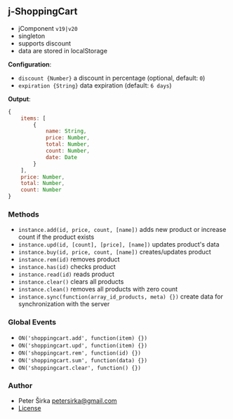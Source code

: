 ## j-ShoppingCart

- jComponent `v19|v20`
- singleton
- supports discount
- data are stored in localStorage

__Configuration__:

- `discount {Number}` a discount in percentage (optional, default: `0`)
- `expiration {String}` data expiration (default: `6 days`)

__Output__:

```js
{
	items: [
		{
			name: String,
			price: Number,
			total: Number,
			count: Number,
			date: Date
		}
	],
	price: Number,
	total: Number,
	count: Number
}
````

### Methods

- `instance.add(id, price, count, [name])` adds new product or increase count if the product exists
- `instance.upd(id, [count], [price], [name])` updates product's data
- `instance.buy(id, price, count, [name])` creates/updates product
- `instance.rem(id)` removes product
- `instance.has(id)` checks product
- `instance.read(id)` reads product
- `instance.clear()` clears all products
- `instance.clean()` removes all products with zero count
- `instance.sync(function(array_id_products, meta) {})` create data for synchronization with the server

### Global Events

- `ON('shoppingcart.add', function(item) {})`
- `ON('shoppingcart.upd', function(item) {})`
- `ON('shoppingcart.rem', function(id) {})`
- `ON('shoppingcart.sum', function(data) {})`
- `ON('shoppingcart.clear', function() {})`

### Author

- Peter Širka <petersirka@gmail.com>
- [License](https://www.totaljs.com/license/)
